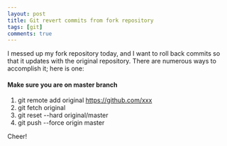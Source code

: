 ```yaml
---
layout: post
title: Git revert commits from fork repository
tags: [git]
comments: true
---
```

I messed up my fork repository today, and I want to roll back commits so that it updates with the original repository. There are numerous ways to accomplish it; here is one:
#### Make sure you are on master branch
1. git remote add original https://github.com/xxx
2. git fetch original
3. git reset --hard original/master
4. git push --force origin master

Cheer!
